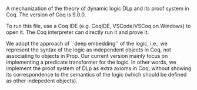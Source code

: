 A mechanization of the theory of dynamic logic DLp and its proof system in Coq. The version of Coq is 9.0.0. 

To run this file, use a Coq IDE (e.g. CoqIDE, VSCode/VSCoq on Windows) to open it. The Coq interpreter can directly run it and prove it. 

We adopt the approach of ``deep embedding'' of the logic, i.e., we represent the syntax of the logic as independent objects in Coq, not associating to objects in Prop. 
Our current version mainly focus on implementing a predicate transformer for the logic. 
In other words, we implement the proof system of DLp as extra axioms in Coq, without showing its correspondence to the semantics of the logic (which should be defined as other indepedent objects). 

